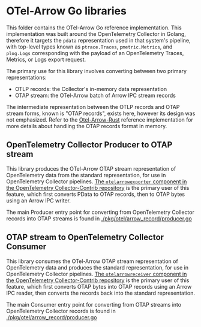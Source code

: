 # OTel-Arrow Go libraries

This folder contains the OTel-Arrow Go reference implementation.  This
implementation was built around the OpenTelemetry Collector in Golang,
therefore it targets the `pdata` representation used in that system's
pipeline, with top-level types known as `ptrace.Traces`,
`pmetric.Metrics`, and `plog.Logs` corresponding with the payload of
an OpenTelemetry Traces, Metrics, or Logs export request.

The primary use for this library involves converting between two
primary representations:

- OTLP records: the Collector's in-memory data representation
- OTAP stream: the OTel-Arrow batch of Arrow IPC stream records

The intermediate representation between the OTLP records and OTAP
stream forms, known is "OTAP records", exists here, however its design
was not emphasized. Refer to the
[Otel-Arrow-Rust](../rust/otel-arrow-rust/README.md) reference
implementation for more details about handling the OTAP records format
in memory.

## OpenTelemetry Collector Producer to OTAP stream

This library produces the OTel-Arrow OTAP stream representation of
OpenTelemetry data from the standard representation, for use in
OpenTelemetry Collector pipelines. [The `otelarrowexporter` component
in the OpenTelemetry Collector-Contrib repository][OTELARROWEXPORTER]
is the primary user of this feature, which first converts PData to
OTAP records, then to OTAP bytes using an Arrow IPC writer.

The main Producer entry point for converting from OpenTelemetry
Collector records into OTAP streams is found in
[./pkg/otel/arrow_record/producer.go](./pkg/otel/arrow_record/producer.go)

[OTELARROWEXPORTER]: https://github.com/open-telemetry/opentelemetry-collector-contrib/blob/main/exporter/otelarrowexporter/README.md

## OTAP stream to OpenTelemetry Collector Consumer

This library consumes the OTel-Arrow OTAP stream representation of
OpenTelemetry data and produces the standard representation, for use
in OpenTelemetry Collector pipelines.  [The `otelarrowreceiver`
component in the OpenTelemetry Collector-Contrib
repository][OTELARROWRECEIVER] is the primary user of this feature,
which first converts OTAP bytes into OTAP records using an Arrow IPC
reader, then converts the records back into the standard
representation.

The main Consumer entry point for converting from OTAP streams into
OpenTelemetry Collector records is found in
[./pkg/otel/arrow_record/producer.go](./pkg/otel/arrow_record/producer.go)

[OTELARROWRECEIVER]: https://github.com/open-telemetry/opentelemetry-collector-contrib/blob/main/receiver/otelarrowreceiver/README.md
